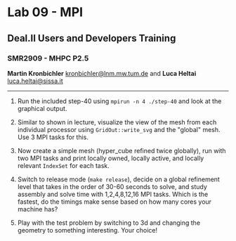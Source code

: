 #  Lab 09 - MPI
## Deal.II Users and Developers Training 
### SMR2909 - MHPC P2.5

**Martin Kronbichler** <kronbichler@lnm.mw.tum.de> 
and
**Luca Heltai** <luca.heltai@sissa.it>

* * * * *

1. Run the included step-40 using ``mpirun -n 4 ./step-40`` and look at the
   graphical output.

2. Similar to shown in lecture, visualize the view of the mesh from each
   individual processor using ``GridOut::write_svg`` and the "global"
   mesh. Use 3 MPI tasks for this.

3. Now create a simple mesh (hyper_cube refined twice globally), run with two
   MPI tasks and print locally owned, locally active, and locally relevant
   ``IndexSet`` for each task.

4. Switch to release mode (``make release``), decide on a global refinement
   level that takes in the order of 30-60 seconds to solve, and study assembly
   and solve time with 1,2,4,8,12,16 MPI tasks. Which is the fastest, do the
   timings make sense based on how many cores your machine has?

5. Play with the test problem by switching to 3d and changing the geometry to
   something interesting. Your choice!
